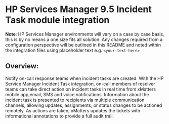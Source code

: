 # HP Services Manager 9.5 Incident Task module integration
**Note**:  HP Services Manager environments will vary on a case by case basis, this is by no means a one size fits all solution. Any changes required from a configuration perspective will be outlined in this README and noted within the integration files using placeholder text e.g. ```<your-text-here>```
## Overview:
Notify on-call response teams when incident tasks are created. With the HP Service Manager Incident Task integration, on-call members of resolver teams can take direct action on incident tasks in real time from xMatters mobile app,email, SMS and voice notifications. 
Information about the incident task is presented to recipients via multiple communication channels, allowing updates, assignments, or status changes to be actioned remotely. As actions are taken, xMatters updates the tickets with informational annotations to provide a full audit trail.
